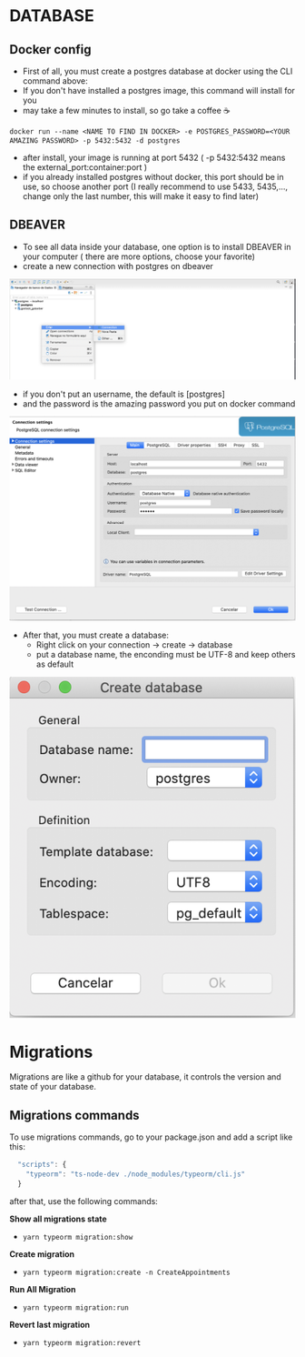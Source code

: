 # DATABASE
## Docker config
- First of all, you must create a postgres database at docker using the CLI command above:
- If you don't have installed a postgres image, this command will install for you
- may take a few minutes to install, so go take a coffee  ☕️

```terminal
docker run --name <NAME TO FIND IN DOCKER> -e POSTGRES_PASSWORD=<YOUR AMAZING PASSWORD> -p 5432:5432 -d postgres
```

- after install, your image is running at port 5432 ( -p 5432:5432 means the external_port:container:port )
- if you already installed postgres without docker, this port should be in use, so choose another port (I really recommend to use 5433, 5435,..., change only the last number, this will make it easy to find later)

## DBEAVER
- To see all data inside your database, one option is to install DBEAVER in your computer ( there are more options, choose your favorite)
- create a new connection with postgres on dbeaver

![Postgres Image](./assets/dbeaver_01.png)

- if you don't put an username, the default is [postgres]
- and the password is the amazing password you put on docker command

![Postgres Connection Image](./assets/dbeaver_02_connection.png)

- After that, you must create a database:
  - Right click on your connection -> create -> database
  - put a database name, the enconding must be UTF-8 and keep others as default

![Postgres Create Database](./assets/dbeaver_03_create_database.png)

# Migrations

Migrations are like a github for your database, it controls the version and state of your database.

## Migrations commands

To use migrations commands, go to your package.json and add a script like this:

```javascript
  "scripts": {
    "typeorm": "ts-node-dev ./node_modules/typeorm/cli.js"
  }
```

after that, use the following commands:

<strong>Show all migrations state</strong>

  - ``` yarn typeorm migration:show ```

<strong>Create migration</strong>

  - ``` yarn typeorm migration:create -n CreateAppointments ```

<strong>Run All Migration</strong>

  - ``` yarn typeorm migration:run ```

<strong>Revert last migration</strong>

  - ``` yarn typeorm migration:revert ```
